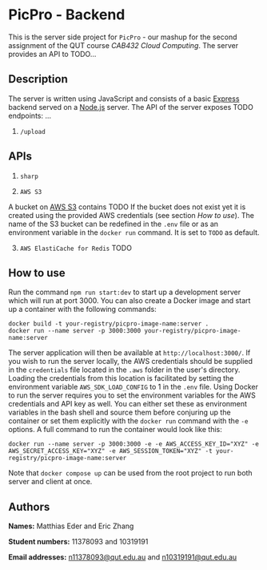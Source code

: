 # PicPro - Backend

This is the server side project for `PicPro` - our mashup for the second assignment of the QUT course *CAB432 Cloud Computing*. The server provides an API to TODO...

## Description
The server is written using JavaScript and consists of a basic [Express](https://expressjs.com/en/starter/installing.html) backend served on a [Node.js](https://nodejs.org/en/) server. The API of the server exposes TODO endpoints: ...

1. `/upload`



## APIs


1. `sharp`



2. `AWS S3`

A bucket on [AWS S3](https://aws.amazon.com/s3/) contains TODO
If the bucket does not exist yet it is created using the provided AWS credentials (see section *How to use*). The name of the S3 bucket can be redefined in the `.env` file or as an environment variable in the `docker run` command. It is set to `TODO` as default. 

3. `AWS ElastiCache for Redis`
TODO


## How to use
Run the command `npm run start:dev` to start up a development server which will run at port 3000. You can also create a Docker image and start up a container with the following commands: 
```
docker build -t your-registry/picpro-image-name:server .
docker run --name server -p 3000:3000 your-registry/picpro-image-name:server
```
The server application will then be available at `http://localhost:3000/`. If you wish to run the server locally, the AWS credentials should be supplied in the `credentials` file located in the `.aws` folder in the user's directory. Loading the credentials from this location is facilitated by setting the environment variable `AWS_SDK_LOAD_CONFIG` to 1 in the `.env` file. Using Docker to run the server requires you to set the environment variables for the AWS credentials and API key as well. You can either set these as environment variables in the bash shell and source them before conjuring up the container or set them explicitly with the `docker run` command with the `-e` options. A full command to run the container would look like this:

`docker run --name server -p 3000:3000 -e -e AWS_ACCESS_KEY_ID="XYZ" -e AWS_SECRET_ACCESS_KEY="XYZ" -e AWS_SESSION_TOKEN="XYZ" -t your-registry/picpro-image-name:server`

Note that `docker compose up` can be used from the root project to run both server and client at once.

## Authors

**Names:** Matthias Eder and Eric Zhang

**Student numbers:** 11378093 and 10319191

**Email addresses:** n11378093@qut.edu.au and n10319191@qut.edu.au